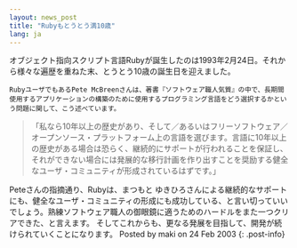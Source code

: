 ```yaml
---
layout: news_post
title: "Rubyもとうとう満10歳"
lang: ja
---
```


オブジェクト指向スクリプト言語Rubyが誕生したのは1993年2月24日。それから様々な遍歴を重ねた末、とうとう10歳の誕生日を迎えました。

    RubyユーザでもあるPete McBreenさんは、著書『ソフトウェア職人気質』の中で、長期間使用するアプリケーションの構築のために使用するプログラミング言語をどう選択するかという問題に関して、こう述べています。

> 「私なら10年以上の歴史があり、そして／あるいはフリーソフトウェア／オープンソース・プラットフォーム上の言語を選びます。言語に10年以上の歴史がある場合は恐らく、継続的にサポートが行われることを保証し、それができない場合には発展的な移行計画を作り出すことを奨励する健全なユーザ・コミュニティが形成されているはずです。」

 Peteさんの指摘通り、Rubyは、まつもと ゆきひろさんによる継続的なサポートにも、健全なユーザ・コミュニティの形成にも成功している、と言い切っていいでしょう。熟練ソフトウェア職人の御眼鏡に適うためのハードルをまた一つクリアできた、と言えます。 そしてこれからも、更なる発展を目指して、開発が続けられていくことになります。 Posted by maki on 24 Feb 2003
{: .post-info}

